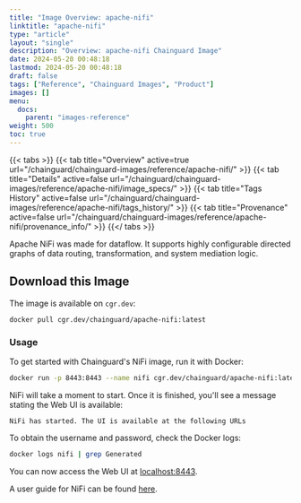 ```yaml
---
title: "Image Overview: apache-nifi"
linktitle: "apache-nifi"
type: "article"
layout: "single"
description: "Overview: apache-nifi Chainguard Image"
date: 2024-05-20 00:48:18
lastmod: 2024-05-20 00:48:18
draft: false
tags: ["Reference", "Chainguard Images", "Product"]
images: []
menu: 
  docs: 
    parent: "images-reference"
weight: 500
toc: true
---
```


{{< tabs >}}
{{< tab title="Overview" active=true url="/chainguard/chainguard-images/reference/apache-nifi/" >}}
{{< tab title="Details" active=false url="/chainguard/chainguard-images/reference/apache-nifi/image_specs/" >}}
{{< tab title="Tags History" active=false url="/chainguard/chainguard-images/reference/apache-nifi/tags_history/" >}}
{{< tab title="Provenance" active=false url="/chainguard/chainguard-images/reference/apache-nifi/provenance_info/" >}}
{{</ tabs >}}



<!--overview:start-->
Apache NiFi was made for dataflow. It supports highly configurable directed graphs of data routing, transformation, and system mediation logic.
<!--overview:end-->

## Download this Image

The image is available on `cgr.dev`:

```
docker pull cgr.dev/chainguard/apache-nifi:latest
```


<!--body:start-->
### Usage

To get started with Chainguard's NiFi image, run it with Docker:

```bash
docker run -p 8443:8443 --name nifi cgr.dev/chainguard/apache-nifi:latest
```

NiFi will take a moment to start. Once it is finished, you'll see a message stating the Web UI is available:
     
```
NiFi has started. The UI is available at the following URLs
```

To obtain the username and password, check the Docker logs:

```bash
docker logs nifi | grep Generated
```

You can now access the Web UI at [localhost:8443](https://localhost:8443).

A user guide for NiFi can be found [here](https://nifi.apache.org/docs/nifi-docs/html/user-guide.html).

<!--body:end-->

